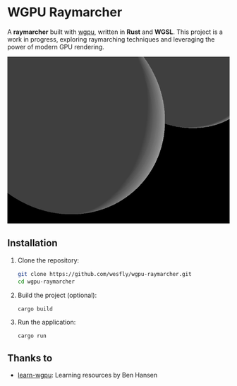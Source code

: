 # WGPU Raymarcher

A **raymarcher** built with [wgpu](https://github.com/gfx-rs/wgpu), written in **Rust** and **WGSL**. This project is a work in progress, exploring raymarching techniques and leveraging the power of modern GPU rendering.

![Image](screenshots/spheres.png)

## Installation

1. Clone the repository:

   ```bash
   git clone https://github.com/wesfly/wgpu-raymarcher.git
   cd wgpu-raymarcher
   ```

2. Build the project (optional):

   ```bash
   cargo build
   ```

3. Run the application:

   ```bash
   cargo run
   ```

## Thanks to

- [learn-wgpu](https://github.com/sotrh/learn-wgpu): Learning resources by Ben Hansen
